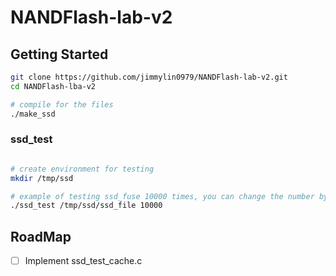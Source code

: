 # NANDFlash-lab-v2

## Getting Started

```bash
git clone https://github.com/jimmylin0979/NANDFlash-lab-v2.git
cd NANDFlash-lba-v2

# compile for the files
./make_ssd
```

### ssd_test

```bash

# create environment for testing
mkdir /tmp/ssd

# example of testing ssd_fuse 10000 times, you can change the number by yourself
./ssd_test /tmp/ssd/ssd_file 10000
```

## RoadMap

-   [ ] Implement ssd_test_cache.c
